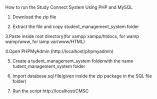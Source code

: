 How to run the Study Connect System Using PHP and MySQL

1. Download the zip file

2. Extract the file and copy student_management_system folder

3.Paste inside root directory(for xampp xampp/htdocs, for wamp wamp/www, for lamp var/www/HTML)

4.Open PHPMyAdmin (http://localhost/phpmyadmin)

5. Create a tudent_management_system folderwith the name tudent_management_system folder


6. Import databese.sql file(given inside the zip package in the SQL file folder)

7. Run the script http://localhost/CMSC
